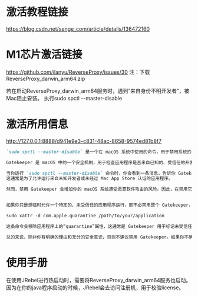 # 激活教程链接
https://blog.csdn.net/senge_com/article/details/136472160

# M1芯片激活链接
https://github.com/ilanyu/ReverseProxy/issues/30
注：下载ReverseProxy_darwin_arm64.zip

若在启动ReverseProxy_darwin_arm64服务时，遇到“来自身份不明开发者”，被Mac阻止安装。
执行sudo spctl --master-disable

# 激活所用信息
http://127.0.0.1:8888/d941e9e3-c831-48ac-8658-9574ed81b8f7

```markdown
`sudo spctl --master-disable` 是一个在 macOS 系统中使用的命令，用于禁用系统的“Gatekeeper”安全特性。

Gatekeeper 是 macOS 中的一个安全机制，用于检查应用程序是否来自已知的、受信任的开发者，并防止执行恶意软件。

当你运行 `sudo spctl --master-disable` 命令时，你会看到一条消息，告诉你 Gatekeeper 已经被禁用。
这通常是为了允许运行来自未知开发者或未经过 Mac App Store 认证的应用程序。

然而，禁用 Gatekeeper 会增加你的 macOS 系统遭受恶意软件攻击的风险。因此，在禁用它之前，你应该非常清楚自己为什么要这么做，以及可能带来的风险。


如果你只是想临时允许一个特定的、未受信任的应用程序运行，而不必禁用整个 Gatekeeper，你可以尝试使用以下命令：

sudo xattr -d com.apple.quarantine /path/to/your/application

这条命令会移除应用程序上的“quarantine”属性，这通常是 Gatekeeper 用于标记未受信任应用程序的。但请注意，这仍然不如直接从受信任的来源获取应用程序安全。

总的来说，除非你有明确的理由和充分的安全意识，否则不建议禁用 Gatekeeper。如果你不确定如何安全地处理这个问题，最好咨询专业的技术支持人员。
```
# 使用手册
在使用JRebel进行热启动时，需要将ReverseProxy_darwin_arm64服务也启动。
因为在你的java程序启动的时候，JRebel会去访问注册机，用于校验license。